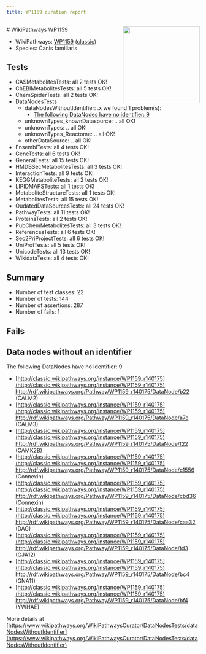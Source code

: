 ```yaml
---
title: WP1159 curation report
---
```


<img style="float: right; width: 200px" src="https://upload.wikimedia.org/wikipedia/commons/thumb/8/83/Wplogo_with_text_500.png/640px-Wplogo_with_text_500.png" />
# WikiPathways WP1159

* WikiPathways: [WP1159](https://wikipathways.org/pathways/WP1159) ([classic](https://classic.wikipathways.org/instance/WP1159))
* Species: Canis familiaris
## Tests
* CASMetabolitesTests: all 2 tests OK!
* ChEBIMetabolitesTests: all 5 tests OK!
* ChemSpiderTests: all 2 tests OK!
* DataNodesTests
    * dataNodesWithoutIdentifier: .x we found 1 problem(s):
        * [The following DataNodes have no identifier: 9](#d2d32fa8)
    * unknownTypes_knownDatasource: .. all OK!
    * unknownTypes: .. all OK!
    * unknownTypes_Reactome: .. all OK!
    * otherDataSource: .. all OK!
* EnsemblTests: all 4 tests OK!
* GeneTests: all 6 tests OK!
* GeneralTests: all 15 tests OK!
* HMDBSecMetabolitesTests: all 3 tests OK!
* InteractionTests: all 9 tests OK!
* KEGGMetaboliteTests: all 2 tests OK!
* LIPIDMAPSTests: all 1 tests OK!
* MetaboliteStructureTests: all 1 tests OK!
* MetabolitesTests: all 15 tests OK!
* OudatedDataSourcesTests: all 24 tests OK!
* PathwayTests: all 11 tests OK!
* ProteinsTests: all 2 tests OK!
* PubChemMetabolitesTests: all 3 tests OK!
* ReferencesTests: all 6 tests OK!
* Sec2PriProjectTests: all 6 tests OK!
* UniProtTests: all 5 tests OK!
* UnicodeTests: all 13 tests OK!
* WikidataTests: all 4 tests OK!


## Summary

* Number of test classes: 22
* Number of tests: 144
* Number of assertions: 287
* Number of fails: 1

## Fails

<a name="d2d32fa8" />

## Data nodes without an identifier

The following DataNodes have no identifier: 9

* [http://classic.wikipathways.org/instance/WP1159_r140175](http://classic.wikipathways.org/instance/WP1159_r140175) http://rdf.wikipathways.org/Pathway/WP1159_r140175/DataNode/b22 (CALM2)
* [http://classic.wikipathways.org/instance/WP1159_r140175](http://classic.wikipathways.org/instance/WP1159_r140175) http://rdf.wikipathways.org/Pathway/WP1159_r140175/DataNode/a7e (CALM3)
* [http://classic.wikipathways.org/instance/WP1159_r140175](http://classic.wikipathways.org/instance/WP1159_r140175) http://rdf.wikipathways.org/Pathway/WP1159_r140175/DataNode/f22 (CAMK2B)
* [http://classic.wikipathways.org/instance/WP1159_r140175](http://classic.wikipathways.org/instance/WP1159_r140175) http://rdf.wikipathways.org/Pathway/WP1159_r140175/DataNode/c1556 (Connexin)
* [http://classic.wikipathways.org/instance/WP1159_r140175](http://classic.wikipathways.org/instance/WP1159_r140175) http://rdf.wikipathways.org/Pathway/WP1159_r140175/DataNode/cbd36 (Connexin)
* [http://classic.wikipathways.org/instance/WP1159_r140175](http://classic.wikipathways.org/instance/WP1159_r140175) http://rdf.wikipathways.org/Pathway/WP1159_r140175/DataNode/caa32 (DAG)
* [http://classic.wikipathways.org/instance/WP1159_r140175](http://classic.wikipathways.org/instance/WP1159_r140175) http://rdf.wikipathways.org/Pathway/WP1159_r140175/DataNode/fd3 (GJA12)
* [http://classic.wikipathways.org/instance/WP1159_r140175](http://classic.wikipathways.org/instance/WP1159_r140175) http://rdf.wikipathways.org/Pathway/WP1159_r140175/DataNode/bc4 (GNA11)
* [http://classic.wikipathways.org/instance/WP1159_r140175](http://classic.wikipathways.org/instance/WP1159_r140175) http://rdf.wikipathways.org/Pathway/WP1159_r140175/DataNode/bf4 (YWHAE)


More details at [https://www.wikipathways.org/WikiPathwaysCurator/DataNodesTests/dataNodesWithoutIdentifier](https://www.wikipathways.org/WikiPathwaysCurator/DataNodesTests/dataNodesWithoutIdentifier)

